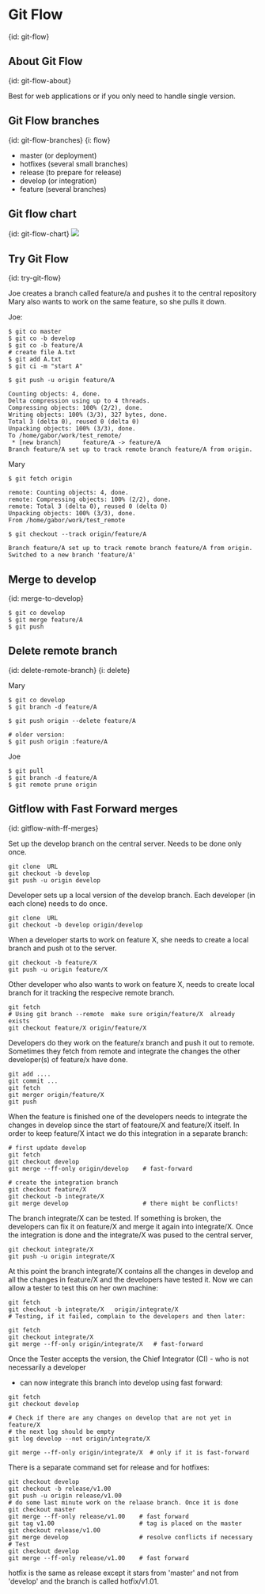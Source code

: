 # Git Flow
{id: git-flow}


## About Git Flow
{id: git-flow-about}

Best for web applications or if you only need to handle single version.



## Git Flow branches
{id: git-flow-branches}
{i: flow}

* master        (or deployment)
* hotfixes      (several small branches)
* release       (to prepare for release)
* develop       (or integration)
* feature       (several branches)



## Git flow chart
{id: git-flow-chart}
![](Screen-shot-2009-12-24-at-11.32.03.png)


## Try Git Flow
{id: try-git-flow}


Joe creates a branch called feature/a  and pushes it to the central repository
Mary also wants to work on the same feature, so she pulls it down.



Joe:


```
$ git co master
$ git co -b develop
$ git co -b feature/A
# create file A.txt
$ git add A.txt
$ git ci -m "start A"
```



```
$ git push -u origin feature/A

Counting objects: 4, done.
Delta compression using up to 4 threads.
Compressing objects: 100% (2/2), done.
Writing objects: 100% (3/3), 327 bytes, done.
Total 3 (delta 0), reused 0 (delta 0)
Unpacking objects: 100% (3/3), done.
To /home/gabor/work/test_remote/
 * [new branch]      feature/A -> feature/A
Branch feature/A set up to track remote branch feature/A from origin.
```


Mary


```
$ git fetch origin

remote: Counting objects: 4, done.
remote: Compressing objects: 100% (2/2), done.
remote: Total 3 (delta 0), reused 0 (delta 0)
Unpacking objects: 100% (3/3), done.
From /home/gabor/work/test_remote
```


```
$ git checkout --track origin/feature/A

Branch feature/A set up to track remote branch feature/A from origin.
Switched to a new branch 'feature/A'
```



## Merge to develop
{id: merge-to-develop}

```
$ git co develop
$ git merge feature/A
$ git push
```


## Delete remote branch
{id: delete-remote-branch}
{i: delete}

Mary


```
$ git co develop
$ git branch -d feature/A

$ git push origin --delete feature/A

# older version:
$ git push origin :feature/A
```


Joe


```
$ git pull
$ git branch -d feature/A
$ git remote prune origin
```


## Gitflow with Fast Forward merges
{id: gitflow-with-ff-merges}

Set up the develop branch on the central server. Needs to be done only once.


```
git clone  URL
git checkout -b develop
git push -u origin develop
```


Developer sets up a local version of the develop branch. Each developer (in each clone) needs to do once.


```
git clone  URL
git checkout -b develop origin/develop
```

When a developer starts to work on feature X, she needs to create a local branch and push ot to the server.


```
git checkout -b feature/X
git push -u origin feature/X
```

Other developer who also wants to work on feature X, needs to create local branch for it tracking the respecive remote branch.


```
git fetch
# Using git branch --remote  make sure origin/feature/X  already exists
git checkout feature/X origin/feature/X
```


Developers do they work on the feature/x branch and push it out to remote.
Sometimes they fetch from remote and integrate the changes the other developer(s) of feature/x
have done.



```
git add ....
git commit ...
git fetch
git merger origin/feature/X
git push
```


When the feature is finished one of the developers needs
to integrate the changes in develop since the start of featoure/X and feature/X itself.
In order to keep feature/X intact we do this integration in a separate branch:



```
# first update develop
git fetch
git checkout develop
git merge --ff-only origin/develop    # fast-forward

# create the integration branch
git checkout feature/X
git checkout -b integrate/X
git merge develop                     # there might be conflicts!
```


The branch integrate/X can be tested. If something is broken, the developers can
fix it on feature/X and merge it again into integrate/X. Once the integration is done
and the integrate/X was pused to the central server,



```
git checkout integrate/X
git push -u origin integrate/X
```


At this point the branch integrate/X contains all the changes in develop and all the changes in feature/X and the developers have tested it.
Now we can allow a tester to test this on her own machine:



```
git fetch
git checkout -b integrate/X   origin/integrate/X
# Testing, if it failed, complain to the developers and then later:

git fetch
git checkout integrate/X
git merge --ff-only origin/integrate/X   # fast-forward
```


Once the Tester accepts the version, the Chief Integrator (CI) - who is not necessarily a developer
- can now integrate this branch into develop using fast forward:



```
git fetch
git checkout develop

# Check if there are any changes on develop that are not yet in feature/X
# the next log should be empty
git log develop --not origin/integrate/X

git merge --ff-only origin/integrate/X  # only if it is fast-forward
```



There is a separate command set for release and for hotfixes:



```
git checkout develop
git checkout -b release/v1.00
git push -u origin release/v1.00
# do some last minute work on the relaase branch. Once it is done
git checkout master
git merge --ff-only release/v1.00    # fast forward
git tag v1.00                        # tag is placed on the master
git checkout release/v1.00
git merge develop                    # resolve conflicts if necessary
# Test
git checkout develop
git merge --ff-only release/v1.00    # fast forward
```


hotfix is the same as release except it stars from 'master' and not from 'develop'
and the branch is called hotfix/v1.01.







